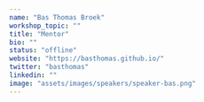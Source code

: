 ```yaml
---
name: "Bas Thomas Broek"
workshop_topic: ""
title: "Mentor"
bio: ""
status: "offline"
website: "https://basthomas.github.io/"
twitter: "basthomas"
linkedin: ""
image: "assets/images/speakers/speaker-bas.png"
---
```

